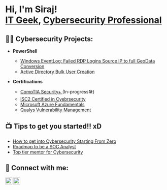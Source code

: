 <h1>Hi, I'm Siraj! <br/><a href="https://github.com/Enchanted9"> IT Geek</a>, <a href="https://www.linkedin.com/in/msh2000/">Cybersecurity Professional</a>
<h2>👨‍💻 Cybersecurity Projects:</h2>

- <b>PowerShell</b>
  - [Windows EventLog: Failed RDP Logins Source IP to full GeoData Conversion](https://github.com/joshmadakor1/Sentinel-Lab)
  - [Active Directory Bulk User Creation](https://github.com/joshmadakor1/AD_PS)
 

- <b> Certifications</b>
  - [CompTIA Security+ ](https://www.comptia.org/certifications/security) (In-progress🛠️)
  - [ISC2 Certified in Cyebrsecurity](https://www.isc2.org/certifications/cc)
  - [Microsoft Azure Fundamentals](https://learn.microsoft.com/en-us/credentials/certifications/azure-fundamentals/?practice-assessment-type=certification)
  - [Qualys Vulnerability Management](https://www.qualys.com/training/course/vmdr/)
  



<h2>📺 Tips to get you started!! xD </h2>

- [How to get into Cybersecurity Starting From Zero](https://www.youtube.com/watch?v=a83ASGn_V_s)
- [Roadmap to be a SOC Analyst](https://www.youtube.com/watch?v=yzRGQF_r3pw)
- [Top tier mentor for Cybersecurity](https://www.youtube.com/@PrabhNair1)


<h2> 🤳 Connect with me:</h2>

[<img align="left" alt="JoshMadakor | LinkedIn" width="22px" src="https://cdn.jsdelivr.net/npm/simple-icons@v3/icons/linkedin.svg" />][linkedin]
[<img align="left" alt="JoshMadakor | Instagram" width="22px" src="https://cdn.jsdelivr.net/npm/simple-icons@v3/icons/instagram.svg" />][instagram]

[instagram]: https://www.instagram.com/msh_jr
[linkedin]: https://www.linkedin.com/in/msh2000/

